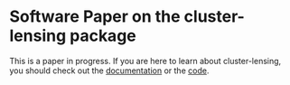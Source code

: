 # Software Paper on the cluster-lensing package

This is a paper in progress. If you are here to learn about cluster-lensing, you should check out the [documentation](http://jesford.github.io/cluster-lensing/) or the [code](https://github.com/jesford/cluster-lensing).
